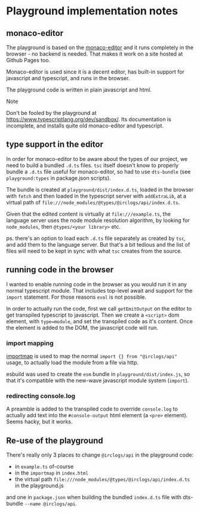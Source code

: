 # Playground implementation notes

## monaco-editor

The playground is based on the [monaco-editor](https://microsoft.github.io/monaco-editor/) and
it runs completely in the browser - no backend is needed. That makes it work on a site hosted
at Github Pages too.

Monaco-editor is used since it is a decent editor, has built-in support for javascript and typescript,
and runs in the browser.

The playground code is written in plain javascript and html.

> [!NOTE]
> Don't be fooled by the playground at https://www.typescriptlang.org/dev/sandbox/.
> Its documentation is incomplete, and installs quite old monaco-editor and typescript.


## type support in the editor

In order for monaco-editor to be aware about the types of our project, we need to build a bundled
`.d.ts` files. `tsc` itself doesn't know to properly bundle a `.d.ts` file useful for monaco-editor,
so had to use `dts-bundle` (see `playground:types` in package.json scripts).

The bundle is created at `playground/dist/index.d.ts`, loaded in the browser with `fetch` and
then loaded in the typescript server with `addExtraLib`, at a virtual path of
`file:///node_modules/@types/@irclogs/api/index.d.ts`.

Given that the edited content is virtually at `file:///example.ts`, the language server uses the node
module resolution algorithm, by looking for `node_modules`, then `@types/<your library>` etc.

ps.
there's an option to load each `.d.ts` file separately as created by `tsc`, and add them to the language
server. But that's a bit tedious and the list of files will need to be kept in sync with what `tsc` creates
from the source.


## running code in the browser

I wanted to enable running code in the browser as you would run it in any normal typescript module. That
includes top-level await and support for the `import` statement. For those reasons `eval` is not possible.

In order to actually run the code, first we call `getEmitOutput` on the editor to get transpiled typescript
to javascript. Then we create a `<script>` dom element, with `type=module`, and set the transpiled code
as it's content. Once the element is added to the DOM, the javascript code will run.

### import mapping

[importmap](https://developer.mozilla.org/en-US/docs/Web/HTML/Element/script/type/importmap) is used to
map the normal `import {} from "@irclogs/api"` usage, to actually load the module from a file via http.

esbuild was used to create the `esm` bundle in `playground/dist/index.js`, so that it's compatible with
the new-wave javascript module system (`import`).


### redirecting console.log

A preamble is added to the transpiled code to override `console.log` to actually add text into the
`#console-output` html element (a `<pre>` element). Seems hacky, but it works.



## Re-use of the playground

There's really only 3 places to change `@irclogs/api` in the playground code:
- in `example.ts` of-course
- in the `importmap` in `index.html`
- the virtual path `file:///node_modules/@types/@irclogs/api/index.d.ts` in the playground.js

and one in `package.json` when building the bundled `index.d.ts` file with dts-bundle `--name @irclogs/api`.
